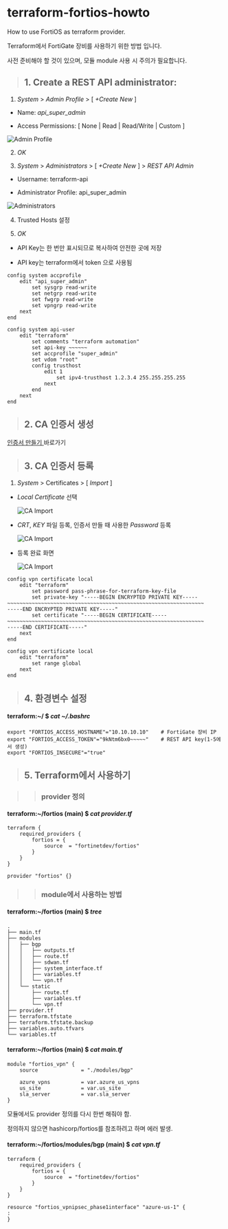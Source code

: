 # terraform-fortios-howto

How to use FortiOS as terraform provider.

Terraform에서 FortiGate 장비를 사용하기 위한 방법 입니다.

사전 준비해야 할 것이 있으며, 모듈 module 사용 시 주의가 필요합니다.


> ## 1. Create a REST API administrator:
1. _System_ > _Admin Profile_ > [ _+Create New_ ]

* Name: _api_super_admin_

* Access Permissions: [ None | Read | Read/Write | Custom ]

![Admin Profile](./img/system-admin_profiles-01.png "Admin Profile")


2. _OK_


3. _System_ > _Administrators_ > [ _+Create New_ ] > _REST API Admin_

* Username: terraform-api

* Administrator Profile: api_super_admin

![Administrators](./img/system-administrators-rest-api-01.png "Administrators")


4. Trusted Hosts 설정


5. _OK_

* API Key는 한 번만 표시되므로 복사하여 안전한 곳에 저장

* API key는 terraform에서 token 으로 사용됨

```
config system accprofile
    edit "api_super_admin"
        set sysgrp read-write
        set netgrp read-write
        set fwgrp read-write
        set vpngrp read-write
    next
end

config system api-user
    edit "terraform"
        set comments "terraform automation"
        set api-key ~~~~~~
        set accprofile "super_admin"
        set vdom "root"
        config trusthost
            edit 1
                set ipv4-trusthost 1.2.3.4 255.255.255.255
            next
        end
    next
end
```

> ## 2. CA 인증서 생성

[ 인증서 만들기 ](https://github.com/20eung/make_crt_file) 바로가기


> ## 3. CA 인증서 등록

1. _System_ > Certificates > [ _Import_ ]

* _Local Certificate_ 선택

  ![CA Import](./img/system-certificates-import-01.png "CA Import")

* _CRT_, _KEY_ 파일 등록, 인증서 만들 때 사용한 _Password_ 등록

  ![CA Import](./img/system-certificates-import-02.png "CA Import")

* 등록 완료 화면

  ![CA Import](./img/system-certificates-import-03.png "CA Import")

```
config vpn certificate local
    edit "terraform"
        set password pass-phrase-for-terraform-key-file
        set private-key "-----BEGIN ENCRYPTED PRIVATE KEY-----
~~~~~~~~~~~~~~~~~~~~~~~~~~~~~~~~~~~~~~~~~~~~~~~~~~~~~~~~~~~~~~~~
-----END ENCRYPTED PRIVATE KEY-----"
        set certificate "-----BEGIN CERTIFICATE-----
~~~~~~~~~~~~~~~~~~~~~~~~~~~~~~~~~~~~~~~~~~~~~~~~~~~~~~~~~~~~~~~~
-----END CERTIFICATE-----"
    next
end

config vpn certificate local
    edit "terraform"
        set range global
    next
end
```

> ## 4. 환경변수 설정

#### terraform:~/ $ _cat ~/.bashrc_              
```
export "FORTIOS_ACCESS_HOSTNAME"="10.10.10.10"    # FortiGate 장비 IP 
export "FORTIOS_ACCESS_TOKEN"="9kNtm6bx0~~~~~"    # REST API key(1-5에서 생성)
export "FORTIOS_INSECURE"="true"
```


> ## 5. Terraform에서 사용하기

>> ### provider 정의

#### terraform:~/fortios (main) $ _cat provider.tf_
```
terraform {
    required_providers {
        fortios	= {
	        source	= "fortinetdev/fortios"
	    }
    }
}

provider "fortios" {}
```

>> ### module에서 사용하는 방법


#### terraform:~/fortios (main) $ _tree_ ####
```
.
├── main.tf
├── modules
│   ├── bgp
│   │   ├── outputs.tf
│   │   ├── route.tf
│   │   ├── sdwan.tf
│   │   ├── system_interface.tf
│   │   ├── variables.tf
│   │   └── vpn.tf
│   └── static
│       ├── route.tf
│       ├── variables.tf
│       └── vpn.tf
├── provider.tf
├── terraform.tfstate
├── terraform.tfstate.backup
├── variables.auto.tfvars
└── variables.tf
```

#### terraform:~/fortios (main) $ _cat main.tf_
```
module "fortios_vpn" {
    source              = "./modules/bgp"

    azure_vpns          = var.azure_us_vpns
    us_site             = var.us_site
    sla_server          = var.sla_server
}
```

모듈에서도 provider 정의를 다시 한번 해줘야 함.

정의하지 않으면 hashicorp/fortios를 참조하려고 하며 에러 발생.

#### terraform:~/fortios/modules/bgp (main) $ _cat vpn.tf_
```
terraform {
    required_providers {
        fortios	= {
	        source	= "fortinetdev/fortios"
	    }
    }
}

resource "fortios_vpnipsec_phase1interface" "azure-us-1" {
:
}
```
